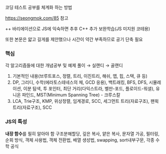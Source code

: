 코딩 테스트 공부를 체계화 하는 방법

https://seongmok.com/85 참고

++ 바리에이션으로 JS에 익숙하면 추후 C++ 추가 보완학습(JS 미지원 코테용)

또한 본문은 얇고 길게를 제안했으나 시간이 약간 부족하므로 공기 단축 필요

### 핵심

각 알고리즘들에 대한 개념공부 및 예제 풀이 → 실랜디 → 골랜디

1. 기본적인 내용(브루트포스, 정렬, 트리, 이진트리, 해쉬, 맵, 힙, 스택, 큐 등)
2. DP, 그리디, 수학(에라토스테네스의 체, GCD 응용), 백트래킹, BFS, DFS, 시뮬레이션, 이분 탐색, 투 포인터, 최단 거리(다익스트라, 벨만-포드, 플로이드-워셜), 유니온 파인드, MST(Minimum Spanning Tree) - 크루스칼
3. LCA, Trie구조, KMP, 위상정렬, 임계경로, SCC, 세그먼트 트리(자료구조), 팬윅 트리(자료구조), SCC

### JS의 특성

**내장 함수**를 필히 알아야 함
구조분해할당, 깊은 복사, 얕은 복사, 문자열 가공, 필터링, 순회 방식, 객체 사용법, 객체 전환법, 배열 생성법, swapping, sort내부구문, 각종 수학 공식

